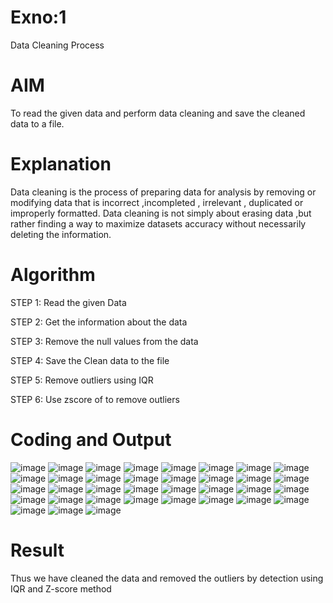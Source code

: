 # Exno:1
Data Cleaning Process

# AIM
To read the given data and perform data cleaning and save the cleaned data to a file.

# Explanation
Data cleaning is the process of preparing data for analysis by removing or modifying data that is incorrect ,incompleted , irrelevant , duplicated or improperly formatted. Data cleaning is not simply about erasing data ,but rather finding a way to maximize datasets accuracy without necessarily deleting the information.

# Algorithm
STEP 1: Read the given Data

STEP 2: Get the information about the data

STEP 3: Remove the null values from the data

STEP 4: Save the Clean data to the file

STEP 5: Remove outliers using IQR

STEP 6: Use zscore of to remove outliers

# Coding and Output

![image](https://github.com/user-attachments/assets/6ded668e-c1ca-4182-8fa4-30ed2e93cccc)
![image](https://github.com/user-attachments/assets/c6a573f1-0ec4-49de-894a-59aeaa4f8e93)
![image](https://github.com/user-attachments/assets/a7309a1b-fe33-43d9-9813-25e5f20a7c33)
![image](https://github.com/user-attachments/assets/c023181c-c74c-4348-8424-e8c9ac10655d)
![image](https://github.com/user-attachments/assets/bd31bdb3-e135-4bc8-8995-03628f98e3b2)
![image](https://github.com/user-attachments/assets/2a89d96e-17b6-407e-9c36-b01e8bb71071)
![image](https://github.com/user-attachments/assets/9f7bea5b-7869-455e-bf6a-3bf697c6a6b5)
![image](https://github.com/user-attachments/assets/a9f8b4b2-289d-4237-bf8d-8be6b3dee603)
![image](https://github.com/user-attachments/assets/1209f54c-6908-4eba-8eeb-0ed538f2ba18)
![image](https://github.com/user-attachments/assets/9bc82b96-c1b1-4b22-87c5-3ad403d4aadc)
![image](https://github.com/user-attachments/assets/9d35864d-c46e-44d4-9edc-bc08864df18b)
![image](https://github.com/user-attachments/assets/bc07a620-c0e6-4349-9d20-601f8b2bc66a)
![image](https://github.com/user-attachments/assets/c85db6ba-4e18-4809-aa03-9c3ef38a5f60)
![image](https://github.com/user-attachments/assets/fc2e7d3c-8ccc-484b-81e0-f14ee3eab861)
![image](https://github.com/user-attachments/assets/3e5a963b-36a5-4472-99ca-b8a6357c2bc2)
![image](https://github.com/user-attachments/assets/df432e90-0e70-4e0d-bff7-7470573dcfee)
![image](https://github.com/user-attachments/assets/95a770b2-a389-4ce8-a634-9ae3c0faeb3a)
![image](https://github.com/user-attachments/assets/fc1577d1-bbfb-41d0-b800-f463faf816a9)
![image](https://github.com/user-attachments/assets/bc2cd820-4f58-4594-b4de-098cc0ba8b9c)
![image](https://github.com/user-attachments/assets/6a8f2fcf-6fca-4b0b-98d4-2e8bf2f3fe30)
![image](https://github.com/user-attachments/assets/8796cfe8-a899-47f4-aafa-54a8efddf874)
![image](https://github.com/user-attachments/assets/6a1f43e5-7e84-4a98-ac93-b1be468d3187)
![image](https://github.com/user-attachments/assets/37474a50-590d-42bd-8bcf-8a4c4aab35fe)
![image](https://github.com/user-attachments/assets/558eec7b-9092-4752-bae7-51a2bf48afef)
![image](https://github.com/user-attachments/assets/7ae4d168-e3ac-4861-9a08-ba4d0a42a38c)
![image](https://github.com/user-attachments/assets/75e2f35f-5c11-4cb8-bbeb-d59f92a22881)
![image](https://github.com/user-attachments/assets/d12ef554-e1c3-419d-bd1e-a30f32abc2d9)
![image](https://github.com/user-attachments/assets/78b8df65-d853-4ee0-9403-53274e98f8a2)
![image](https://github.com/user-attachments/assets/a7899d55-ce3a-4c6e-9da9-74bb7c772062)
![image](https://github.com/user-attachments/assets/f4d41c4b-64d0-4f4e-b45e-d5a423db96e4)
![image](https://github.com/user-attachments/assets/fd8406d0-2417-48e3-a432-7e28b6974fd2)
![image](https://github.com/user-attachments/assets/aa37dca2-4cdf-4347-afc9-5032ad84a46f)
![image](https://github.com/user-attachments/assets/17331900-7c15-48b4-85d5-77764d4720d2)
![image](https://github.com/user-attachments/assets/cb1c48cf-2d44-47c5-8cc3-4b3449aaf9fe)
![image](https://github.com/user-attachments/assets/51e51235-274b-4524-8fad-c82d211f9b4a)




# Result
Thus we have cleaned the data and removed the outliers by detection using IQR and Z-score method
